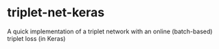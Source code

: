 # triplet-net-keras
A quick implementation of a triplet network with an online (batch-based) triplet loss (in Keras)

